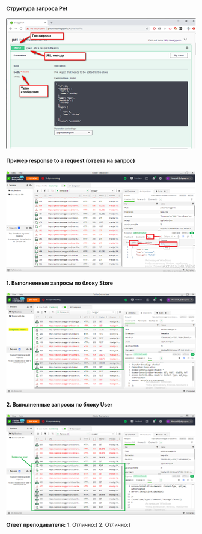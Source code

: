 #### Структура запроса Pet
![Структура запроса Pet](example_request1.png "Структура запроса Pet")

#### Пример response to a request (ответа на запрос)
![Пример response to a request](example_request2.png "Пример response to a request")

#### 1. Выполненные запросы по блоку Store
![Запросы по блоку Store](store.png "Запросы по блоку Store")

#### 2. Выполненные запросы по блоку User
![Запросы по блоку User](user.png "Запросы по блоку User")

**Ответ преподавателя:** 1. Отлично:) 2. Отлично:)